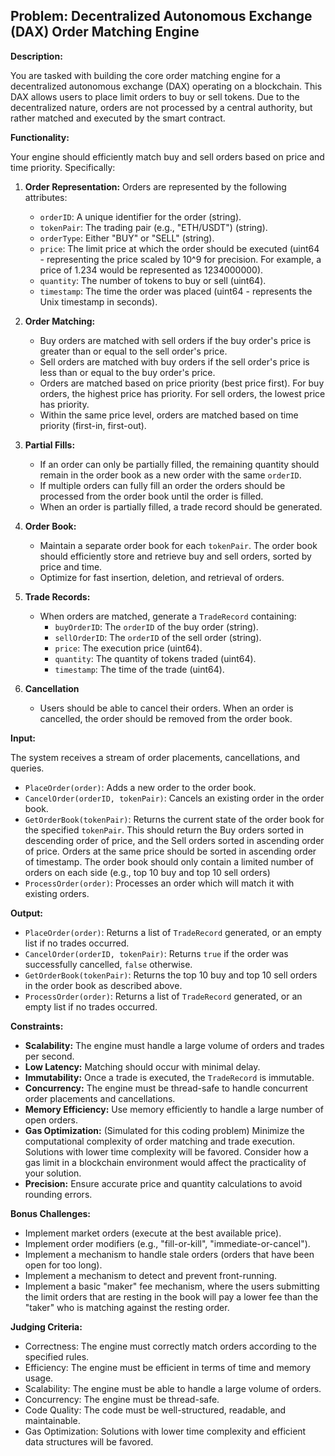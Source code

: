## Problem: Decentralized Autonomous Exchange (DAX) Order Matching Engine

**Description:**

You are tasked with building the core order matching engine for a decentralized autonomous exchange (DAX) operating on a blockchain. This DAX allows users to place limit orders to buy or sell tokens. Due to the decentralized nature, orders are not processed by a central authority, but rather matched and executed by the smart contract.

**Functionality:**

Your engine should efficiently match buy and sell orders based on price and time priority.  Specifically:

1.  **Order Representation:**  Orders are represented by the following attributes:
    *   `orderID`: A unique identifier for the order (string).
    *   `tokenPair`:  The trading pair (e.g., "ETH/USDT") (string).
    *   `orderType`: Either "BUY" or "SELL" (string).
    *   `price`:  The limit price at which the order should be executed (uint64 - representing the price scaled by 10^9 for precision.  For example, a price of 1.234 would be represented as 1234000000).
    *   `quantity`:  The number of tokens to buy or sell (uint64).
    *   `timestamp`: The time the order was placed (uint64 - represents the Unix timestamp in seconds).

2.  **Order Matching:**
    *   Buy orders are matched with sell orders if the buy order's price is greater than or equal to the sell order's price.
    *   Sell orders are matched with buy orders if the sell order's price is less than or equal to the buy order's price.
    *   Orders are matched based on price priority (best price first). For buy orders, the highest price has priority. For sell orders, the lowest price has priority.
    *   Within the same price level, orders are matched based on time priority (first-in, first-out).

3.  **Partial Fills:**
    *   If an order can only be partially filled, the remaining quantity should remain in the order book as a new order with the same `orderID`.
    *   If multiple orders can fully fill an order the orders should be processed from the order book until the order is filled.
    *   When an order is partially filled, a trade record should be generated.

4.  **Order Book:**
    *   Maintain a separate order book for each `tokenPair`. The order book should efficiently store and retrieve buy and sell orders, sorted by price and time.
    *   Optimize for fast insertion, deletion, and retrieval of orders.

5.  **Trade Records:**
    *   When orders are matched, generate a `TradeRecord` containing:
        *   `buyOrderID`: The `orderID` of the buy order (string).
        *   `sellOrderID`: The `orderID` of the sell order (string).
        *   `price`: The execution price (uint64).
        *   `quantity`: The quantity of tokens traded (uint64).
        *   `timestamp`: The time of the trade (uint64).

6. **Cancellation**
    * Users should be able to cancel their orders. When an order is cancelled, the order should be removed from the order book.

**Input:**

The system receives a stream of order placements, cancellations, and queries.

*   `PlaceOrder(order)`: Adds a new order to the order book.
*   `CancelOrder(orderID, tokenPair)`: Cancels an existing order in the order book.
*   `GetOrderBook(tokenPair)`: Returns the current state of the order book for the specified `tokenPair`. This should return the Buy orders sorted in descending order of price, and the Sell orders sorted in ascending order of price. Orders at the same price should be sorted in ascending order of timestamp. The order book should only contain a limited number of orders on each side (e.g., top 10 buy and top 10 sell orders)
*   `ProcessOrder(order)`: Processes an order which will match it with existing orders.

**Output:**

*   `PlaceOrder(order)`: Returns a list of `TradeRecord` generated, or an empty list if no trades occurred.
*   `CancelOrder(orderID, tokenPair)`: Returns `true` if the order was successfully cancelled, `false` otherwise.
*   `GetOrderBook(tokenPair)`: Returns the top 10 buy and top 10 sell orders in the order book as described above.
*   `ProcessOrder(order)`: Returns a list of `TradeRecord` generated, or an empty list if no trades occurred.

**Constraints:**

*   **Scalability:** The engine must handle a large volume of orders and trades per second.
*   **Low Latency:** Matching should occur with minimal delay.
*   **Immutability:**  Once a trade is executed, the `TradeRecord` is immutable.
*   **Concurrency:** The engine must be thread-safe to handle concurrent order placements and cancellations.
*   **Memory Efficiency:** Use memory efficiently to handle a large number of open orders.
*   **Gas Optimization:** (Simulated for this coding problem) Minimize the computational complexity of order matching and trade execution.  Solutions with lower time complexity will be favored. Consider how a gas limit in a blockchain environment would affect the practicality of your solution.
*   **Precision:**  Ensure accurate price and quantity calculations to avoid rounding errors.

**Bonus Challenges:**

*   Implement market orders (execute at the best available price).
*   Implement order modifiers (e.g., "fill-or-kill", "immediate-or-cancel").
*   Implement a mechanism to handle stale orders (orders that have been open for too long).
*   Implement a mechanism to detect and prevent front-running.
*   Implement a basic "maker" fee mechanism, where the users submitting the limit orders that are resting in the book will pay a lower fee than the "taker" who is matching against the resting order.

**Judging Criteria:**

*   Correctness: The engine must correctly match orders according to the specified rules.
*   Efficiency: The engine must be efficient in terms of time and memory usage.
*   Scalability: The engine must be able to handle a large volume of orders.
*   Concurrency: The engine must be thread-safe.
*   Code Quality: The code must be well-structured, readable, and maintainable.
*   Gas Optimization:  Solutions with lower time complexity and efficient data structures will be favored.
